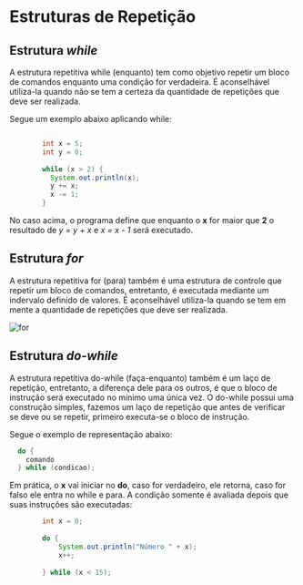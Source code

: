 # Estruturas de Repetição

## Estrutura *while*

A estrutura repetitiva while (enquanto) tem como objetivo repetir um bloco de comandos enquanto uma condição for 
verdadeira. É aconselhável utiliza-la quando não se tem a certeza da quantidade de repetições que deve ser realizada.

Segue um exemplo abaixo aplicando while:

```java

		int x = 5;
		int y = 0;
		
		while (x > 2) {
		  System.out.println(x);
		  y += x;
		  x -= 1;
		}
 ```
 
 No caso acima, o programa define que enquanto o **x** for maior que **2** o resultado de *y = y + x* e *x = x - 1* será executado.
 
 ## Estrutura *for*
 
 A estrutura repetitiva for (para) também é uma estrutura de controle que repetir um bloco de comandos, entretanto, é executada
 mediante um indervalo definido de valores. É aconselhável utiliza-la quando se tem em mente a quantidade de repetições que deve ser realizada.
 
 ![for](https://user-images.githubusercontent.com/62221250/93495696-c6d06700-f8e4-11ea-871c-b4226cc15874.png)

## Estrutura *do-while*

A estrutura repetitiva do-while (faça-enquanto) também é um laço de repetição, entretanto, a diferença dele para os outros, é que o bloco de instrução será executado no mínimo uma única vez. 
O do-while possui uma construção simples, fazemos um laço de repetição que antes de verificar se deve ou se repetir, primeiro executa-se o bloco de instrução.

Segue o exemplo de representação abaixo:

```java
  do {
    comando
  } while (condicao);
```
Em prática, o **x** vai iniciar no **do**, caso for verdadeiro, ele retorna, caso for falso ele entra no while e para. A condição somente é avaliada 
depois que suas instruções são executadas:

```java
		int x = 0; 
		                            
		do {
			System.out.println("Número " + x);
		 	x++;
		 	
		} while (x < 15);
 ```
